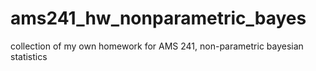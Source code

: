 # ams241_hw_nonparametric_bayes
collection of my own homework for AMS 241, non-parametric bayesian statistics
